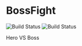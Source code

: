 # BossFight
![Build Status](https://app.travis-ci.com/BluABK/Bossfight.svg)
![Build Status](https://img.shields.io/github/repo-size/BluABK/Bossfight)

Hero VS Boss

